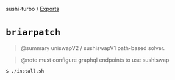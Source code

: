 sushi-turbo / [Exports](modules.md)

# `briarpatch`

> @summary uniswapV2 / sushiswapV1 path-based solver.  

> @note must configure graphql endpoints to use sushiswap 

```
$ ./install.sh
```
